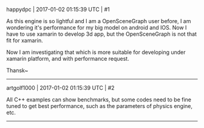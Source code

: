 happydpc | 2017-01-02 01:15:39 UTC | #1

As this engine is so lightful and I am a OpenSceneGraph user before, I am wondering it's performance for my 
big model on android and IOS. Now I have to use xamarin to develop 3d app, but the OpenSceneGraph is not 
that fit for xamarin.

Now I am investigating that which is more suitable for developing under xamarin platform, and with performance request.

Thansk~

-------------------------

artgolf1000 | 2017-01-02 01:15:39 UTC | #2

All C++ examples can show benchmarks, but some codes need to be fine tuned to get best performance, such as the parameters of physics engine, etc.

-------------------------

